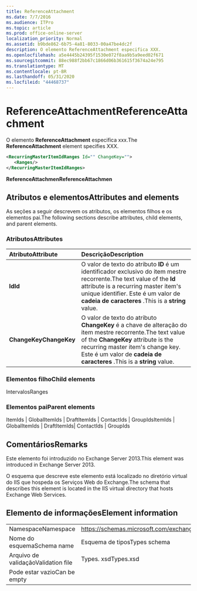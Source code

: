 ```yaml
---
title: ReferenceAttachment
ms.date: 7/7/2016
ms.audience: ITPro
ms.topic: article
ms.prod: office-online-server
localization_priority: Normal
ms.assetid: b9bde862-6b75-4a81-8033-00a47be4dc2f
description: O elemento ReferenceAttachment especifica XXX.
ms.openlocfilehash: a5e4445b24395f1530e072f8aa9b5a9eed02f671
ms.sourcegitcommit: 88ec988f2bb67c1866d06b361615f3674a24e795
ms.translationtype: MT
ms.contentlocale: pt-BR
ms.lasthandoff: 05/31/2020
ms.locfileid: "44468737"
---
```

# <a name="referenceattachment"></a><span data-ttu-id="e9b69-103">ReferenceAttachment</span><span class="sxs-lookup"><span data-stu-id="e9b69-103">ReferenceAttachment</span></span>

<span data-ttu-id="e9b69-104">O elemento **ReferenceAttachment** especifica xxx.</span><span class="sxs-lookup"><span data-stu-id="e9b69-104">The **ReferenceAttachment** element specifies XXX.</span></span> 
  
```XML
<RecurringMasterItemIdRanges Id="" ChangeKey="">
   <Ranges/>
</RecurringMasterItemIdRanges>
```

 <span data-ttu-id="e9b69-105">**ReferenceAttachmen**</span><span class="sxs-lookup"><span data-stu-id="e9b69-105">**ReferenceAttachmen**</span></span>
## <a name="attributes-and-elements"></a><span data-ttu-id="e9b69-106">Atributos e elementos</span><span class="sxs-lookup"><span data-stu-id="e9b69-106">Attributes and elements</span></span>

<span data-ttu-id="e9b69-107">As seções a seguir descrevem os atributos, os elementos filhos e os elementos pai.</span><span class="sxs-lookup"><span data-stu-id="e9b69-107">The following sections describe attributes, child elements, and parent elements.</span></span>
  
### <a name="attributes"></a><span data-ttu-id="e9b69-108">Atributos</span><span class="sxs-lookup"><span data-stu-id="e9b69-108">Attributes</span></span>

|<span data-ttu-id="e9b69-109">**Atributo**</span><span class="sxs-lookup"><span data-stu-id="e9b69-109">**Attribute**</span></span>|<span data-ttu-id="e9b69-110">**Descrição**</span><span class="sxs-lookup"><span data-stu-id="e9b69-110">**Description**</span></span>|
|:-----|:-----|
|<span data-ttu-id="e9b69-111">**Id**</span><span class="sxs-lookup"><span data-stu-id="e9b69-111">**Id**</span></span> <br/> |<span data-ttu-id="e9b69-112">O valor de texto do atributo **ID** é um identificador exclusivo do item mestre recorrente.</span><span class="sxs-lookup"><span data-stu-id="e9b69-112">The text value of the **Id** attribute is a recurring master item's unique identifier.</span></span> <span data-ttu-id="e9b69-113">Este é um valor de **cadeia de caracteres** .</span><span class="sxs-lookup"><span data-stu-id="e9b69-113">This is a **string** value.</span></span>  <br/> |
|<span data-ttu-id="e9b69-114">**ChangeKey**</span><span class="sxs-lookup"><span data-stu-id="e9b69-114">**ChangeKey**</span></span> <br/> |<span data-ttu-id="e9b69-115">O valor de texto do atributo **ChangeKey** é a chave de alteração do item mestre recorrente.</span><span class="sxs-lookup"><span data-stu-id="e9b69-115">The text value of the **ChangeKey** attribute is the recurring master item's change key.</span></span> <span data-ttu-id="e9b69-116">Este é um valor de **cadeia de caracteres** .</span><span class="sxs-lookup"><span data-stu-id="e9b69-116">This is a **string** value.</span></span>  <br/> |
   
### <a name="child-elements"></a><span data-ttu-id="e9b69-117">Elementos filho</span><span class="sxs-lookup"><span data-stu-id="e9b69-117">Child elements</span></span>

<span data-ttu-id="e9b69-118">Intervalos</span><span class="sxs-lookup"><span data-stu-id="e9b69-118">Ranges</span></span>
  
### <a name="parent-elements"></a><span data-ttu-id="e9b69-119">Elementos pai</span><span class="sxs-lookup"><span data-stu-id="e9b69-119">Parent elements</span></span>

<span data-ttu-id="e9b69-120">ItemIds | GlobalItemIds | DraftItemIds | ContactIds | GroupIds</span><span class="sxs-lookup"><span data-stu-id="e9b69-120">ItemIds | GlobalItemIds | DraftItemIds| ContactIds | GroupIds</span></span>
  
## <a name="remarks"></a><span data-ttu-id="e9b69-121">Comentários</span><span class="sxs-lookup"><span data-stu-id="e9b69-121">Remarks</span></span>

<span data-ttu-id="e9b69-122">Este elemento foi introduzido no Exchange Server 2013.</span><span class="sxs-lookup"><span data-stu-id="e9b69-122">This element was introduced in Exchange Server 2013.</span></span>
  
<span data-ttu-id="e9b69-123">O esquema que descreve este elemento está localizado no diretório virtual do IIS que hospeda os Serviços Web do Exchange.</span><span class="sxs-lookup"><span data-stu-id="e9b69-123">The schema that describes this element is located in the IIS virtual directory that hosts Exchange Web Services.</span></span>
  
## <a name="element-information"></a><span data-ttu-id="e9b69-124">Elemento de informações</span><span class="sxs-lookup"><span data-stu-id="e9b69-124">Element information</span></span>

|||
|:-----|:-----|
|<span data-ttu-id="e9b69-125">Namespace</span><span class="sxs-lookup"><span data-stu-id="e9b69-125">Namespace</span></span>  <br/> |https://schemas.microsoft.com/exchange/services/2006/types  <br/> |
|<span data-ttu-id="e9b69-126">Nome do esquema</span><span class="sxs-lookup"><span data-stu-id="e9b69-126">Schema name</span></span>  <br/> |<span data-ttu-id="e9b69-127">Esquema de tipos</span><span class="sxs-lookup"><span data-stu-id="e9b69-127">Types schema</span></span>  <br/> |
|<span data-ttu-id="e9b69-128">Arquivo de validação</span><span class="sxs-lookup"><span data-stu-id="e9b69-128">Validation file</span></span>  <br/> |<span data-ttu-id="e9b69-129">Types. xsd</span><span class="sxs-lookup"><span data-stu-id="e9b69-129">Types.xsd</span></span>  <br/> |
|<span data-ttu-id="e9b69-130">Pode estar vazio</span><span class="sxs-lookup"><span data-stu-id="e9b69-130">Can be empty</span></span>  <br/> ||
   

